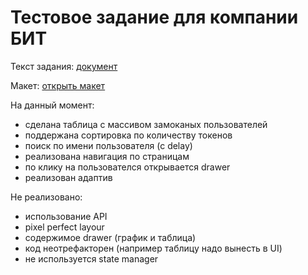# Тестовое задание для компании БИТ

Текст задания: [документ](https://docs.google.com/document/d/1nXX2Qc4584BsH0NQgUiWXZUMOEE--yFFxewK_WdEKSs/edit)

Макет: [открыть макет](https://www.figma.com/file/XqFgvsYqbStEQHQbTozc1t/TestBit-case?type=design&node-id=780-25430&mode=design&t=nMw4OF5vs5imbcHp-0)

На данный момент:

- сделана таблица с массивом замоканых пользователей
- поддержана сортировка по количеству токенов
- поиск по имени пользователя (с delay)
- реализована навигация по страницам
- по клику на пользователся открывается drawer
- реализован адаптив

Не реализовано:

- использование API
- pixel perfect layour
- содержимое drawer (график и таблица)
- код неотрефакторен (например таблицу надо вынесть в UI)
- не используется state manager
